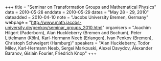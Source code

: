 +++
title = "Seminar on Transformation Groups and Mathematical Physics"
date = 2010-05-28
enddate = 2010-05-29
dates = "May 28 - 29, 2010"
dateadded = 2010-04-10
note = "Jacobs University Bremen, Germany"
webpage = "http://www.math.jacobs-university.de/penkov/seminar_groups_2010.html"
organisers = "Joachim Hilgert (Paderborn), Alan Huckleberry (Bremen and Bochum), Peter Littelmann (Köln), Karl-Hermann Neeb (Erlangen), Ivan Penkov (Bremen),
Christoph Schweigert (Hamburg)"
speakers = "Alan Huckleberry, Todor Milev, Karl-Hermann Neeb, Sergei Markouski, Alexei Davydov, Alexander Baranov, Gislain Fourier, Friedrich Knop"
+++
